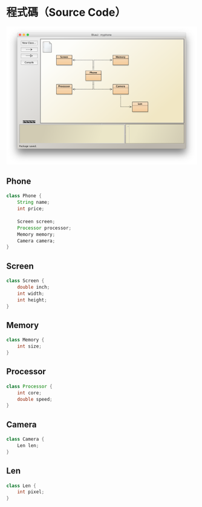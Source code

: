 # 程式碼（Source Code）

![bluej](bluej-1.png)


## Phone

```java
class Phone {
    String name;
    int price;
    
    Screen screen;
    Processor processor;
    Memory memory;
    Camera camera;
}
```

## Screen

```java
class Screen {
    double inch;
    int width;
    int height;
}
```

## Memory

```java
class Memory {
    int size;
}
```

## Processor

```java
class Processor {
    int core;
    double speed;
}
```

## Camera

```java
class Camera {
    Len len;
}
```

## Len

```java
class Len {
    int pixel;
}
```


